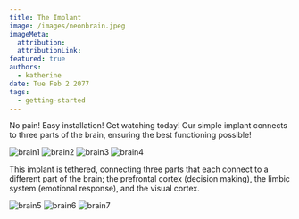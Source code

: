```yaml
---
title: The Implant
image: /images/neonbrain.jpeg
imageMeta:
  attribution:
  attributionLink:
featured: true
authors:
  - katherine
date: Tue Feb 2 2077
tags:
  - getting-started
---
```

No pain! Easy installation! Get watching today!
Our simple implant connects to three parts of the brain, ensuring the best functioning possible!

![brain1](/images/Implant_Entire.png)
![brain2](/images/Implant_Limbic.png)
![brain3](/images/Implant_Occipital.png)
![brain4](/images/Implant_Prefontal.png)

This implant is tethered, connecting three parts that each connect to a different part of the brain; the prefrontal cortex (decision making), the limbic system (emotional response), and the visual cortex.

![brain5](/images/Brain_Limbic.png)
![brain6](/images/Brain_Occipital.png)
![brain7](/images/Brain_Prefrontal.png)
